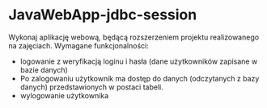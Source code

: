 # JavaWebApp-jdbc-session

Wykonaj aplikację webową, będącą rozszerzeniem projektu realizowanego na zajęciach. Wymagane funkcjonalności:
 - logowanie z weryfikacją loginu i hasła (dane użytkowników zapisane w bazie danych)
 - Po zalogowaniu użytkownik ma dostęp do danych (odczytanych z bazy danych) przedstawionych w postaci tabeli.
 - wylogowanie użytkownika
